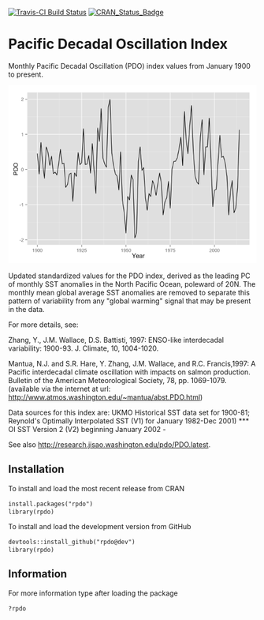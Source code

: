 <!-- README.md is generated from README.Rmd. Please edit that file -->
[![Travis-CI Build Status](https://travis-ci.org/poissonconsulting/rpdo.svg?branch=master)](https://travis-ci.org/poissonconsulting/rpdo) [![CRAN\_Status\_Badge](http://www.r-pkg.org/badges/version/rpdo)](http://cran.r-project.org/package=rpdo)

Pacific Decadal Oscillation Index
=================================

Monthly Pacific Decadal Oscillation (PDO) index values from January 1900 to present.

![](README_files/figure-markdown_github/unnamed-chunk-1-1.png)

Updated standardized values for the PDO index, derived as the leading PC of monthly SST anomalies in the North Pacific Ocean, poleward of 20N. The monthly mean global average SST anomalies are removed to separate this pattern of variability from any "global warming" signal that may be present in the data.

For more details, see:

Zhang, Y., J.M. Wallace, D.S. Battisti, 1997: ENSO-like interdecadal variability: 1900-93. J. Climate, 10, 1004-1020.

Mantua, N.J. and S.R. Hare, Y. Zhang, J.M. Wallace, and R.C. Francis,1997: A Pacific interdecadal climate oscillation with impacts on salmon production. Bulletin of the American Meteorological Society, 78, pp. 1069-1079. (available via the internet at url: <http://www.atmos.washington.edu/~mantua/abst.PDO.html>)

Data sources for this index are: UKMO Historical SST data set for 1900-81; Reynold's Optimally Interpolated SST (V1) for January 1982-Dec 2001) \*\*\* OI SST Version 2 (V2) beginning January 2002 -

See also <http://research.jisao.washington.edu/pdo/PDO.latest>.

Installation
------------

To install and load the most recent release from CRAN

    install.packages("rpdo")
    library(rpdo)

To install and load the development version from GitHub

    devtools::install_github("rpdo@dev")
    library(rpdo)

Information
-----------

For more information type after loading the package

    ?rpdo
